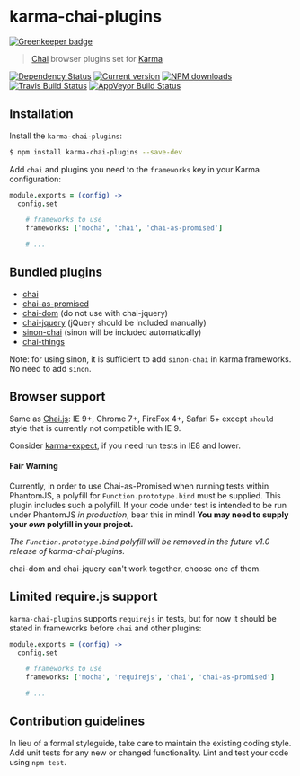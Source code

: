 karma-chai-plugins
==================

[![Greenkeeper badge](https://badges.greenkeeper.io/princed/karma-chai-plugins.svg)](https://greenkeeper.io/)

> [Chai](http://chaijs.com) browser plugins set for [Karma](http://karma-runner.github.io)

[![Dependency Status](https://img.shields.io/david/princed/karma-chai-plugins.svg?style=flat-square)](https://david-dm.org/princed/karma-chai-plugins) [![Current version](https://img.shields.io/npm/v/karma-chai-plugins.svg?style=flat-square)](https://www.npmjs.com/package/karma-chai-plugins) [![NPM downloads](https://img.shields.io/npm/dt/karma-chai-plugins.svg?style=flat-square)](https://www.npmjs.com/package/karma-chai-plugins) [![Travis Build Status](https://img.shields.io/travis/princed/karma-chai-plugins.svg?style=flat-square)](https://travis-ci.org/princed/karma-chai-plugins) [![AppVeyor Build Status](https://img.shields.io/appveyor/ci/princed/karma-chai-plugins.svg?style=flat-square)](https://ci.appveyor.com/project/princed/karma-chai-plugins)

Installation
------------

Install the `karma-chai-plugins`:

```sh
$ npm install karma-chai-plugins --save-dev
```

Add `chai` and plugins you need to the `frameworks` key in your Karma configuration:

```coffee
module.exports = (config) ->
  config.set

    # frameworks to use
    frameworks: ['mocha', 'chai', 'chai-as-promised']

    # ...
```

Bundled plugins
---------------

* [chai](http://chaijs.com)
* [chai-as-promised](http://chaijs.com/plugins/chai-as-promised)
* [chai-dom](http://chaijs.com/plugins/chai-dom) (do not use with chai-jquery)
* [chai-jquery](http://chaijs.com/plugins/chai-jquery) (jQuery should be included manually)
* [sinon-chai](http://chaijs.com/plugins/sinon-chai) (sinon will be included automatically)
* [chai-things](http://chaijs.com/plugins/chai-things)

Note: for using sinon, it is sufficient to add `sinon-chai` in karma frameworks. No need to add `sinon`.

Browser support
---------------

Same as [Chai.js](http://chaijs.com/guide/installation/#browser-section): IE 9+, Chrome 7+, FireFox 4+, Safari 5+ except `should` style that is currently not compatible with IE 9.

Consider [karma-expect](https://github.com/princed/karma-expect), if you need run tests in IE8 and lower.

#### Fair Warning

Currently, in order to use Chai-as-Promised when running tests within PhantomJS, a polyfill for `Function.prototype.bind` must be supplied.  This plugin includes such a polyfill.  If your code under test is intended to be run under PhantomJS *in production*, bear this in mind!  **You may need to supply your *own* polyfill in your project.**  

*The `Function.prototype.bind` polyfill will be removed in the future v1.0 release of karma-chai-plugins.*

chai-dom and chai-jquery can't work together, choose one of them.

Limited require.js support
--------------------------

`karma-chai-plugins` supports `requirejs` in tests, but for now it should be stated in frameworks before `chai` and other plugins:

```coffee
module.exports = (config) ->
  config.set

    # frameworks to use
    frameworks: ['mocha', 'requirejs', 'chai', 'chai-as-promised']

    # ...
```

Contribution guidelines
--------------------------

In lieu of a formal styleguide, take care to maintain the existing coding style. Add unit tests for any new or changed functionality. Lint and test your code using `npm test`.
